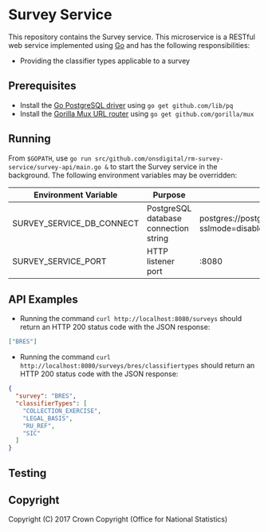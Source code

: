 # Survey Service
This repository contains the Survey service. This microservice is a RESTful web service implemented using [Go](https://golang.org/) and has the following responsibilities:

* Providing the classifier types applicable to a survey

## Prerequisites
* Install the [Go PostgreSQL driver]() using `go get github.com/lib/pq`
* Install the [Gorilla Mux URL router](http://www.gorillatoolkit.org/pkg/mux) using `go get github.com/gorilla/mux`

## Running
From `$GOPATH`, use `go run src/github.com/onsdigital/rm-survey-service/survey-api/main.go &` to start the Survey service in the background. The following environment variables may be overridden:

<table>
  <thead>
    <tr>
      <th>Environment Variable</th>
      <th>Purpose</th>
      <th>Default Value</th>
    </tr>
  </thead>
  <tbody>
    <tr>
      <td>SURVEY_SERVICE_DB_CONNECT</td>
      <td>PostgreSQL database connection string</td>
      <td>postgres://postgres:password@localhost/postgres?sslmode=disable</td>
    </tr>
    <tr>
      <td>SURVEY_SERVICE_PORT</td>
      <td>HTTP listener port</td>
      <td>:8080</td>
  </tbody>
</table>

## API Examples

* Running the command `curl http://localhost:8080/surveys` should return an HTTP 200 status code with the JSON response:

```json
["BRES"]
```

* Running the command `curl http://localhost:8080/surveys/bres/classifiertypes` should return an HTTP 200 status code with the JSON response:

```json
{
  "survey": "BRES",
  "classifierTypes": [
    "COLLECTION_EXERCISE",
    "LEGAL_BASIS",
    "RU_REF",
    "SIC"
  ]
}
```

## Testing

## Copyright
Copyright (C) 2017 Crown Copyright (Office for National Statistics)
